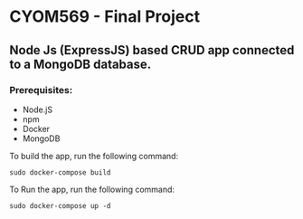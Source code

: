 # CYOM569 - Final Project

## Node Js (ExpressJS) based CRUD app connected to a MongoDB database.

### Prerequisites:
- Node.jS
- npm
- Docker
- MongoDB

To build the app, run the following command:
```
sudo docker-compose build
``` 

To Run the app, run the following command:
```
sudo docker-compose up -d
``` 
